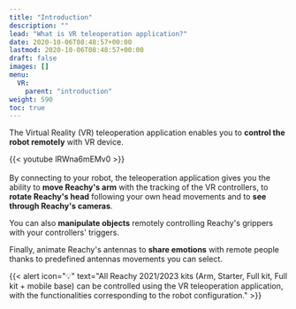 ```yaml
---
title: "Introduction"
description: ""
lead: "What is VR teleoperation application?"
date: 2020-10-06T08:48:57+00:00
lastmod: 2020-10-06T08:48:57+00:00
draft: false
images: []
menu:
  VR:
    parent: "introduction"
weight: 590
toc: true
---
```


The Virtual Reality (VR) teleoperation application enables you to **control the robot remotely** with VR device.  

{{< youtube lRWna6mEMv0 >}}  
</br>
By connecting to your robot, the teleoperation application gives you the ability to **move Reachy's arm** with the tracking of the VR controllers, to **rotate Reachy's head** following your own head movements and to **see through Reachy's cameras**.  

You can also **manipulate objects** remotely controlling Reachy's grippers with your controllers' triggers.  

Finally, animate Reachy's antennas to **share emotions** with remote people thanks to predefined antennas movements you can select.  

{{< alert icon="💡" text="All Reachy 2021/2023 kits (Arm, Starter, Full kit, Full kit + mobile base) can be controlled using the VR teleoperation application, with the functionalities corresponding to the robot configuration." >}}